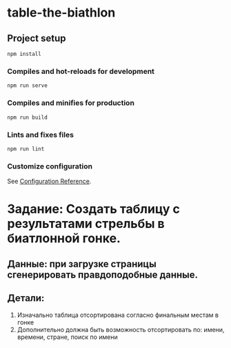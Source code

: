 # table-the-biathlon

## Project setup
```
npm install
```

### Compiles and hot-reloads for development
```
npm run serve
```

### Compiles and minifies for production
```
npm run build
```

### Lints and fixes files
```
npm run lint
```

### Customize configuration
See [Configuration Reference](https://cli.vuejs.org/config/).



# Задание: Создать таблицу с результатами стрельбы в биатлонной гонке.

## Данные: при загрузке страницы сгенерировать правдоподобные данные.

## Детали:

1. Изначально таблица отсортирована согласно финальным местам в гонке
2. Дополнительно должна быть возможность отсортировать по: имени, времени, стране, поиск по имени
